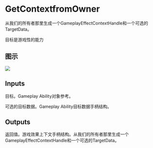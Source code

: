 # GetContextfromOwner

从我们的所有者那里生成一个GameplayEffectContextHandle和一个可选的TargetData。

目标是游戏性的能力

## 图示

![]($-20221218-17320736.png)

## Inputs

目标。Gameplay Ability对象参考。

可选的目标数据。Gameplay Ability目标数据手柄结构。 

## Outputs

返回值。游戏效果上下文手柄结构。从我们的所有者那里生成一个GameplayEffectContextHandle和一个可选的TargetData。
